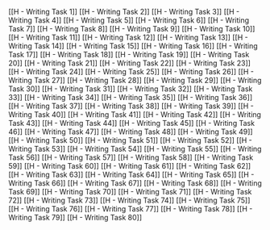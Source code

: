 [[H - Writing Task 1]]
[[H - Writing Task 2]]
[[H - Writing Task 3]]
[[H - Writing Task 4]]
[[H - Writing Task 5]]
[[H - Writing Task 6]]
[[H - Writing Task 7]]
[[H - Writing Task 8]]
[[H - Writing Task 9]]
[[H - Writing Task 10]]
[[H - Writing Task 11]]
[[H - Writing Task 12]]
[[H - Writing Task 13]]
[[H - Writing Task 14]]
[[H - Writing Task 15]]
[[H - Writing Task 16]]
[[H - Writing Task 17]]
[[H - Writing Task 18]]
[[H - Writing Task 19]]
[[H - Writing Task 20]]
[[H - Writing Task 21]]
[[H - Writing Task 22]]
[[H - Writing Task 23]]
[[H - Writing Task 24]]
[[H - Writing Task 25]]
[[H - Writing Task 26]]
[[H - Writing Task 27]]
[[H - Writing Task 28]]
[[H - Writing Task 29]]
[[H - Writing Task 30]]
[[H - Writing Task 31]]
[[H - Writing Task 32]]
[[H - Writing Task 33]]
[[H - Writing Task 34]]
[[H - Writing Task 35]]
[[H - Writing Task 36]]
[[H - Writing Task 37]]
[[H - Writing Task 38]]
[[H - Writing Task 39]]
[[H - Writing Task 40]]
[[H - Writing Task 41]]
[[H - Writing Task 42]]
[[H - Writing Task 43]]
[[H - Writing Task 44]]
[[H - Writing Task 45]]
[[H - Writing Task 46]]
[[H - Writing Task 47]]
[[H - Writing Task 48]]
[[H - Writing Task 49]]
[[H - Writing Task 50]]
[[H - Writing Task 51]]
[[H - Writing Task 52]]
[[H - Writing Task 53]]
[[H - Writing Task 54]]
[[H - Writing Task 55]]
[[H - Writing Task 56]]
[[H - Writing Task 57]]
[[H - Writing Task 58]]
[[H - Writing Task 59]]
[[H - Writing Task 60]]
[[H - Writing Task 61]]
[[H - Writing Task 62]]
[[H - Writing Task 63]]
[[H - Writing Task 64]]
[[H - Writing Task 65]]
[[H - Writing Task 66]]
[[H - Writing Task 67]]
[[H - Writing Task 68]]
[[H - Writing Task 69]]
[[H - Writing Task 70]]
[[H - Writing Task 71]]
[[H - Writing Task 72]]
[[H - Writing Task 73]]
[[H - Writing Task 74]]
[[H - Writing Task 75]]
[[H - Writing Task 76]]
[[H - Writing Task 77]]
[[H - Writing Task 78]]
[[H - Writing Task 79]]
[[H - Writing Task 80]]